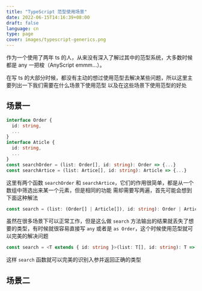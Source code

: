 ```yaml
---
title: "TypeScript 范型使用场景"
date: 2022-06-15T14:16:39+08:00
draft: false
language: cn
type: page
cover: images/typescript-generics.png
---
```

作为一个使用了两年 ts 的人，从来没有深入了解过其中的范型系统，大多数时候都是 any 一把梭（AnyScript emmm...）。

<!--more-->
在写 ts 的大部分时候，都没有主动的想过使用范型去解决某些问题，所以这里主要列出一下我们需要在什么场景下使用范型
以及在这些场景下使用范型的好处
## 场景一
```typescript
interface Order {
  id: string,
  ...
}
interface Aticle {
  id: string,
  ...
}
const searchOrder = (list: Order[], id: string): Order => {...}
const searchArtice = (list: Artice[], id: string): Article => {...}
```

这里有两个函数 `searchOrder` 和 `searchArtice`，它们的作用很简单，都是从一个数组中筛选出来某一个元素，但是相同的功能
需却需要写两遍，首先可能会想到下面这种解法
```typescript
const search = (list: (Order[] | Article[]), id: string): Order | Article => {...}
```

虽然在很多场景下可以正常工作，但是这么做 `search` 方法输出的结果就丢失了想要的类型，有时候就很容易直接写 `any` 或者是 `as Order`，这个时候使用范型就可以完美的解决问题

```typescript
const search = <T extends { id: string }>(list: T[], id: string): T => {...}
```

这样 `search` 函数就可以完美的识别入参并返回正确的类型

## 场景二
